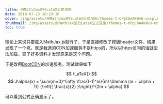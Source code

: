 ```yaml
---
title: 用MathJax进行LateX公式渲染
date: 2018-07-23 10:10:10
cover: /img/assets/用MathJax进行LateX公式渲染/thomas-t-OPpCbAAKWv8-unsplash.jpg
thumbnail: /img/assets/用MathJax进行LateX公式渲染/thomas-t-OPpCbAAKWv8-unsplash.jpg
toc: true
---
```


理论上来说只要载入MathJax.js就行了，于是直接修改了模版header文件，结果发现了一个坑，就是我选的CDN加速服务不是https的，所以以https访问的话就没法加载，查了好多资料才发现原来是这个问题。

于是改用[BootCDN](http://www.bootcdn.cn)的加速服务，测试效果如下

$$ \LaTeX{} $$
$$ J\alpha(x) = \sum{m=0}^\infty \frac{(-1)^m}{m! \Gamma (m + \alpha + 1)} {\left({ \frac{x}{2} }\right)}^{2m + \alpha} $$

可以看到公式正确显示了。